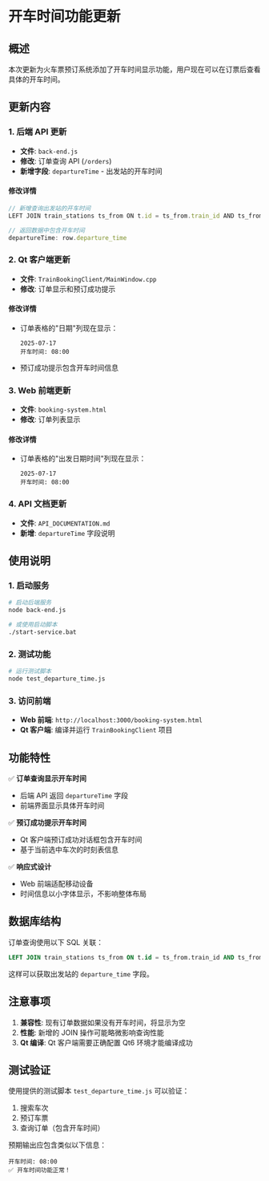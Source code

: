 # 开车时间功能更新

## 概述

本次更新为火车票预订系统添加了开车时间显示功能，用户现在可以在订票后查看具体的开车时间。

## 更新内容

### 1. 后端 API 更新

- **文件**: `back-end.js`
- **修改**: 订单查询 API (`/orders`)
- **新增字段**: `departureTime` - 出发站的开车时间

#### 修改详情
```javascript
// 新增查询出发站的开车时间
LEFT JOIN train_stations ts_from ON t.id = ts_from.train_id AND ts_from.station_name = o.from_station

// 返回数据中包含开车时间
departureTime: row.departure_time
```

### 2. Qt 客户端更新

- **文件**: `TrainBookingClient/MainWindow.cpp`
- **修改**: 订单显示和预订成功提示

#### 修改详情
- 订单表格的"日期"列现在显示：
  ```
  2025-07-17
  开车时间: 08:00
  ```
- 预订成功提示包含开车时间信息

### 3. Web 前端更新

- **文件**: `booking-system.html`
- **修改**: 订单列表显示

#### 修改详情
- 订单表格的"出发日期时间"列现在显示：
  ```
  2025-07-17
  开车时间: 08:00
  ```

### 4. API 文档更新

- **文件**: `API_DOCUMENTATION.md`
- **新增**: `departureTime` 字段说明

## 使用说明

### 1. 启动服务

```bash
# 启动后端服务
node back-end.js

# 或使用启动脚本
./start-service.bat
```

### 2. 测试功能

```bash
# 运行测试脚本
node test_departure_time.js
```

### 3. 访问前端

- **Web 前端**: `http://localhost:3000/booking-system.html`
- **Qt 客户端**: 编译并运行 `TrainBookingClient` 项目

## 功能特性

✅ **订单查询显示开车时间**
- 后端 API 返回 `departureTime` 字段
- 前端界面显示具体开车时间

✅ **预订成功提示开车时间**
- Qt 客户端预订成功对话框包含开车时间
- 基于当前选中车次的时刻表信息

✅ **响应式设计**
- Web 前端适配移动设备
- 时间信息以小字体显示，不影响整体布局

## 数据库结构

订单查询使用以下 SQL 关联：
```sql
LEFT JOIN train_stations ts_from ON t.id = ts_from.train_id AND ts_from.station_name = o.from_station
```

这样可以获取出发站的 `departure_time` 字段。

## 注意事项

1. **兼容性**: 现有订单数据如果没有开车时间，将显示为空
2. **性能**: 新增的 JOIN 操作可能略微影响查询性能
3. **Qt 编译**: Qt 客户端需要正确配置 Qt6 环境才能编译成功

## 测试验证

使用提供的测试脚本 `test_departure_time.js` 可以验证：
1. 搜索车次
2. 预订车票
3. 查询订单（包含开车时间）

预期输出应包含类似以下信息：
```
开车时间: 08:00
✅ 开车时间功能正常！
``` 